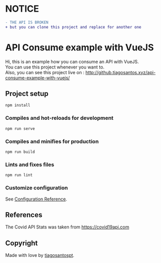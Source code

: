 # NOTICE
```diff 
- THE API IS BROKEN
+ but you can clone this project and replace for another one
```

# API Consume example with VueJS

Hi, this is an example how you can consume an API with VueJS.\
You can use this project whenever you want to.\
Also, you can see this project live on : http://github.tiagosantos.xyz/api-consume-example-with-vuejs/

## Project setup
```
npm install
```

### Compiles and hot-reloads for development
```
npm run serve
```

### Compiles and minifies for production
```
npm run build
```

### Lints and fixes files
```
npm run lint
```

### Customize configuration
See [Configuration Reference](https://cli.vuejs.org/config/).

## References
The Covid API Stats was taken from https://covid19api.com

## Copyright
Made with love by [tiagosantospt](https://www.linkedin.com/in/tiagosantospt/).
